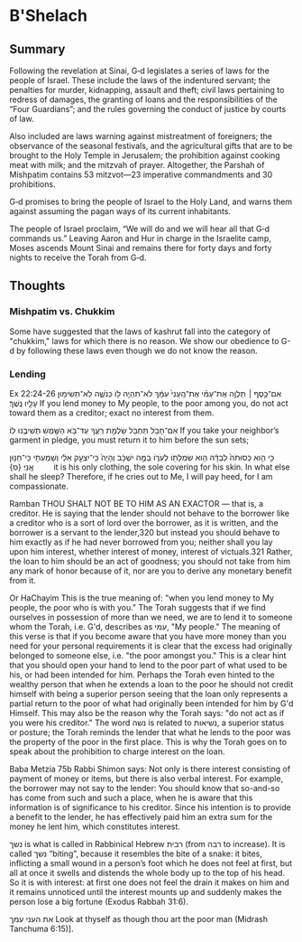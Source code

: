 # B'Shelach

## Summary

Following the revelation at Sinai, G‑d legislates a series of laws for the people of Israel. These include the laws of the indentured servant; the penalties for murder, kidnapping, assault and theft; civil laws pertaining to redress of damages, the granting of loans and the responsibilities of the “Four Guardians”; and the rules governing the conduct of justice by courts of law.

Also included are laws warning against mistreatment of foreigners; the observance of the seasonal festivals, and the agricultural gifts that are to be brought to the Holy Temple in Jerusalem; the prohibition against cooking meat with milk; and the mitzvah of prayer. Altogether, the Parshah of Mishpatim contains 53 mitzvot—23 imperative commandments and 30 prohibitions.

G‑d promises to bring the people of Israel to the Holy Land, and warns them against assuming the pagan ways of its current inhabitants.

The people of Israel proclaim, “We will do and we will hear all that G‑d commands us.” Leaving Aaron and Hur in charge in the Israelite camp, Moses ascends Mount Sinai and remains there for forty days and forty nights to receive the Torah from G‑d.


## Thoughts

### Mishpatim vs. Chukkim
Some have suggested that the laws of kashrut fall into the category of "chukkim," laws for which there is no reason. We show our obedience to G-d by following these laws even though we do not know the reason. 

### Lending

Ex 22:24-26
אִם־כֶּ֣סֶף ׀ תַּלְוֶ֣ה אֶת־עַמִּ֗י אֶת־הֶֽעָנִי֙ עִמָּ֔ךְ לֹא־תִהְיֶ֥ה ל֖וֹ כְּנֹשֶׁ֑ה לֹֽא־תְשִׂימ֥וּן עָלָ֖יו נֶֽשֶׁךְ׃
If you lend money to My people, to the poor among you, do not act toward them as a creditor; exact no interest from them.

אִם־חָבֹ֥ל תַּחְבֹּ֖ל שַׂלְמַ֣ת רֵעֶ֑ךָ עַד־בֹּ֥א הַשֶּׁ֖מֶשׁ תְּשִׁיבֶ֥נּוּ לֽוֹ׃
If you take your neighbor’s garment in pledge, you must return it to him before the sun sets;

כִּ֣י הִ֤וא כְסוּתֹה֙ לְבַדָּ֔הּ הִ֥וא שִׂמְלָת֖וֹ לְעֹר֑וֹ בַּמֶּ֣ה יִשְׁכָּ֔ב וְהָיָה֙ כִּֽי־יִצְעַ֣ק אֵלַ֔י וְשָׁמַעְתִּ֖י כִּֽי־חַנּ֥וּן אָֽנִי׃ {ס}        
it is his only clothing, the sole covering for his skin. In what else shall he sleep? Therefore, if he cries out to Me, I will pay heed, for I am compassionate.

Ramban
THOU SHALT NOT BE TO HIM AS AN EXACTOR — that is, a creditor. He is saying that the lender should not behave to the borrower like a creditor who is a sort of lord over the borrower, as it is written, and the borrower is a servant to the lender,320 but instead you should behave to him exactly as if he had never borrowed from you; neither shall you lay upon him interest, whether interest of money, interest of victuals.321 Rather, the loan to him should be an act of goodness; you should not take from him any mark of honor because of it, nor are you to derive any monetary benefit from it.

Or HaChayim
This is the true meaning of: "when you lend money to My people, the poor who is with you." The Torah suggests that if we find ourselves in possession of more than we need, we are to lend it to someone whom the Torah, i.e. G'd, describes as עמי, "My people." The meaning of this verse is that if you become aware that you have more money than you need for your personal requirements it is clear that the excess had originally belonged to someone else, i.e. "the poor amongst you." This is a clear hint that you should open your hand to lend to the poor part of what used to be his, or had been intended for him. Perhaps the Torah even hinted to the wealthy person that when he extends a loan to the poor he should not credit himself with being a superior person seeing that the loan only represents a partial return to the poor of what had originally been intended for him by G'd Himself. This may also be the reason why the Torah says: "do not act as if you were his creditor." The word נשה is related to נשיאות, a superior status or posture; the Torah reminds the lender that what he lends to the poor was the property of the poor in the first place. This is why the Torah goes on to speak about the prohibition to charge interest on the loan.

Baba Metzia 75b
Rabbi Shimon says: Not only is there interest consisting of payment of money or items, but there is also verbal interest. For example, the borrower may not say to the lender: You should know that so-and-so has come from such and such a place, when he is aware that this information is of significance to his creditor. Since his intention is to provide a benefit to the lender, he has effectively paid him an extra sum for the money he lent him, which constitutes interest.

נשך is what is called in Rabbinical Hebrew רבית (from רבה to increase). It is called נשך “biting”, because it resembles the bite of a snake: it bites, inflicting a small wound in a person’s foot which he does not feel at first, but all at once it swells and distends the whole body up to the top of his head. So it is with interest: at first one does not feel the drain it makes on him and it remains unnoticed until the interest mounts up and suddenly makes the person lose a big fortune (Exodus Rabbah 31:6).

את העני עמך Look at thyself as though thou art the poor man (Midrash Tanchuma 6:15)].
